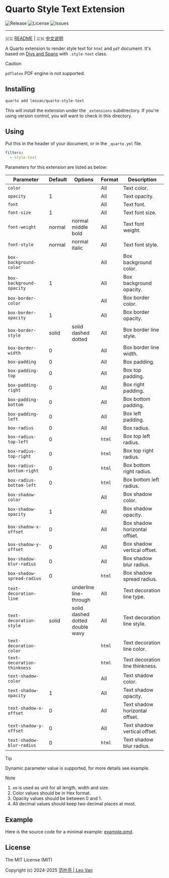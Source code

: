 # Quarto Style Text Extension

![Release](https://img.shields.io/github/release/leovan/quarto-style-text.svg)
![License](https://img.shields.io/github/license/leovan/quarto-style-text.svg)
![Issues](https://img.shields.io/github/issues/leovan/quarto-style-text.svg)

---

🇺🇸 [README](README.md) | 🇨🇳 [中文说明](README.zh.md)

A Quarto extension to render style text for `html` and `pdf` document. It's based on [Divs and Spans](https://quarto.org/docs/authoring/markdown-basics.html#sec-divs-and-spans) with `.style-text` class.

> [!CAUTION]
> `pdflatex` PDF engine is not supported.

## Installing

```bash
quarto add leovan/quarto-style-text
```

This will install the extension under the `_extensions` subdirectory. If you're using version control, you will want to check in this directory.

## Using

Put this in the header of your document, or in the `_quarto.yml` file.

```yml
filters:
  - style-text
```

Parameters for this extension are listed as below:

| Parameter                   | Default | Options                                         | Format | Description                     |
| --------------------------- | ------- | ----------------------------------------------- | ------ | ------------------------------- |
| `color`                     |         |                                                 | All    | Text color.                     |
| `opacity`                   | 1       |                                                 | All    | Text opacity.                   |
| `font`                      |         |                                                 | All    | Text font.                      |
| `font-size`                 | 1       |                                                 | All    | Text font size.                 |
| `font-weight`               | normal  | normal<br/>middle<br/>bold                      | All    | Text font weight.               |
| `font-style`                | normal  | normal<br/>italic                               | All    | Text font style.                |
| `box-background-color`      |         |                                                 | All    | Box background color.           |
| `box-background-opacity`    | 1       |                                                 | All    | Box background opacity.         |
| `box-border-color`          |         |                                                 | All    | Box border color.               |
| `box-border-opacity`        | 1       |                                                 | All    | Box border opacity.             |
| `box-border-style`          | solid   | solid<br/>dashed<br/>dotted                     | All    | Box border line style.          |
| `box-border-width`          | 0       |                                                 | All    | Box border line width.          |
| `box-padding`               | 0       |                                                 | All    | Box padding.                    |
| `box-padding-top`           | 0       |                                                 | All    | Box top padding.                |
| `box-padding-right`         | 0       |                                                 | All    | Box right padding.              |
| `box-padding-bottom`        | 0       |                                                 | All    | Box bottom padding.             |
| `box-padding-left`          | 0       |                                                 | All    | Box left padding.               |
| `box-radius`                | 0       |                                                 | All    | Box radius.                     |
| `box-radius-top-left`       | 0       |                                                 | `html` | Box top left radius.            |
| `box-radius-top-right`      | 0       |                                                 | `html` | Box top right radius.           |
| `box-radius-bottom-right`   | 0       |                                                 | `html` | Box bottom right radius.        |
| `box-radius-bottom-left`    | 0       |                                                 | `html` | Box bottom left radius.         |
| `box-shadow-color`          |         |                                                 | All    | Box shadow color.               |
| `box-shadow-opacity`        | 1       |                                                 | All    | Box shadow opacity.             |
| `box-shadow-x-offset`       | 0       |                                                 | All    | Box shadow horizontal offset.   |
| `box-shadow-y-offset`       | 0       |                                                 | All    | Box shadow vertical offset.     |
| `box-shadow-blur-radius`    | 0       |                                                 | All    | Box shadow blur radius.         |
| `box-shadow-spread-radius`  | 0       |                                                 | `html` | Box shadow spread radius.       |
| `text-decoration-line`      |         | underline<br/>line-through                      | All    | Text decoration line type.      |
| `text-decoration-style`     | solid   | solid<br/>dashed<br/>dotted<br/>double<br/>wavy | All    | Text decoration line style.     |
| `text-decoration-color`     |         |                                                 | `html` | Text decoration line color.     |
| `text-decoration-thinkness` |         |                                                 | `html` | Text decoration line thinkness. |
| `text-shadow-color`         |         |                                                 | All    | Text shadow color.              |
| `text-shadow-opacity`       | 1       |                                                 | All    | Text shadow opacity.            |
| `text-shadow-x-offset`      | 0       |                                                 | All    | Text shadow horizontal offset.  |
| `text-shadow-y-offset`      | 0       |                                                 | All    | Text shadow vertical offset.    |
| `text-shadow-blur-radius`   | 0       |                                                 | `html`   | Text shadow blur radius.        |

> [!TIP]
> Dynamic parameter value is supported, for more details see example.

> [!NOTE]
>
> 1. `em` is used as unit for all length, width and size.
> 2. Color values should be in Hex format.
> 3. Opacity values should be between 0 and 1.
> 4. All decimal values should keep two decimal places at most.

## Example

Here is the source code for a minimal example: [example.qmd](example.qmd).

## License

The MIT License (MIT)

Copyright (c) 2024-2025 [范叶亮 | Leo Van](https://leovan.me)

